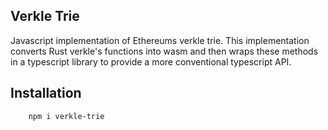 ## Verkle Trie

Javascript implementation of Ethereums verkle trie. This implementation converts Rust verkle's functions into wasm and then wraps these methods in a typescript library to provide a more conventional typescript API.

## Installation

```
    npm i verkle-trie
```